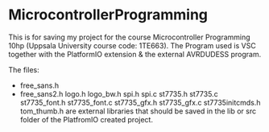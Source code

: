 # MicrocontrollerProgramming
This is for saving my project for the course Microcontroller Programming 10hp (Uppsala University course code: 1TE663).
The Program used is VSC together with the PlatformIO extension & the external AVRDUDESS program.

The files:
  - free_sans.h
  - free_sans2.h
  logo.h
  logo_bw.h
  spi.h
  spi.c
  st7735.h
  st7735.c
  st7735_font.h
  st7735_font.c
  st7735_gfx.h
  st7735_gfx.c
  st7735initcmds.h
  tom_thumb.h
are external libraries that should be saved in the lib or src folder of the PlatfromIO created project.
